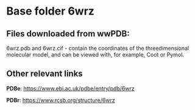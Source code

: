 # Base folder 6wrz

## Files downloaded from wwPDB:

6wrz.pdb and 6wrz.cif - contain the coordinates of the threedimensional molecular model, and can be viewed with, for example, Coot or Pymol.



## Other relevant links 
**PDBe**:  https://www.ebi.ac.uk/pdbe/entry/pdb/6wrz
 
**PDBr**: https://www.rcsb.org/structure/6wrz 
